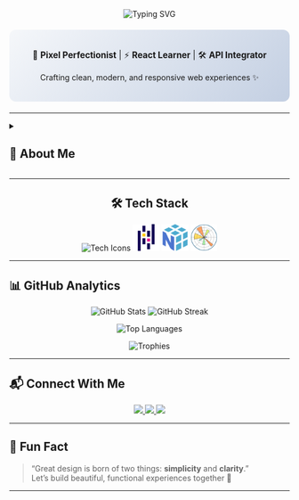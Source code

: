 <div align="center">

  <!-- Animated Typing Header -->
  <img src="https://readme-typing-svg.demolab.com?font=Fira+Code&weight=600&size=28&duration=3000&pause=500&color=38BDF8&center=true&vCenter=true&width=600&lines=Hi+%F0%9F%91%8B%2C+I'm+Rupanjan+Saha;Frontend+Developer;UI%2FUX+Enthusiast;Web+Explorer;Lifelong+Learner" alt="Typing SVG" />

  <!-- Profile Card -->
  <div style="background: linear-gradient(135deg, #f5f7fa 0%, #c3cfe2 100%); padding: 20px; border-radius: 12px; margin: 20px 0; max-width: 650px;">
    <p style="font-size: 1.1em;">🎨 <b>Pixel Perfectionist</b> | ⚡ <b>React Learner</b> | 🛠️ <b>API Integrator</b></p>
    <p>Crafting clean, modern, and responsive web experiences ✨</p>
  </div>

</div>

---

<!-- About Me -->
<details>
  <summary><h2>🌟 About Me</h2></summary>
  <div style="background: #f8f9fa; padding: 15px; border-radius: 8px; margin: 10px 0;">
    <pre>
💻 I code for fun (and sometimes for coffee ☕).
🌱 Currently growing my Python and React Native skills.
🎨 Obsessed with design systems & component libraries.
🔌 Love connecting frontends to powerful backends via APIs.
📚 Exploring Three.js animations (wish me luck 😅).
    </pre>
  </div>
</details>

---

<h2 align="center">🛠️ Tech Stack</h2>

<div align="center">
  <!-- Existing Tech Stack Icons -->
  <img src="https://skillicons.dev/icons?i=html,css,js,react,tailwind,bootstrap,sass,figma,vscode,py,c,git,github" alt="Tech Icons" />
  <!-- Pandas Logo -->
  <img src="https://raw.githubusercontent.com/devicons/devicon/master/icons/pandas/pandas-original.svg" alt="Pandas" width="48" height="48"/>
  <!-- Numpy Logo -->
  <img src="https://raw.githubusercontent.com/devicons/devicon/master/icons/numpy/numpy-original.svg" alt="Numpy" width="48" height="48"/>
  <!-- Matplotlib Logo -->
  <img src="https://raw.githubusercontent.com/devicons/devicon/master/icons/matplotlib/matplotlib-original.svg" alt="Matplotlib" width="48" height="48"/>
</div>



---

## 📊 GitHub Analytics

<p align="center">
  <img src="https://github-readme-stats.vercel.app/api?username=RupanjanSaha123&show_icons=true&theme=radical&hide_border=true&count_private=true" alt="GitHub Stats" width="48%"/>
  <img src="https://github-readme-streak-stats.herokuapp.com?user=RupanjanSaha123&theme=radical&hide_border=true" alt="GitHub Streak" width="48%"/>
</p>

<p align="center">
  <img src="https://github-readme-stats.vercel.app/api/top-langs/?username=RupanjanSaha123&layout=compact&theme=radical&hide_border=true" alt="Top Languages" width="40%"/>
</p>

<p align="center">
  <img src="https://github-profile-trophy.vercel.app/?username=RupanjanSaha123&theme=radical&margin-w=10&margin-h=10&no-frame=true&column=6" alt="Trophies" />
</p>


---

## 📬 Connect With Me  

<p align="center">
  <a href="https://github.com/RupanjanSaha123" target="_blank">
    <img src="https://img.shields.io/badge/GitHub-171717?style=for-the-badge&logo=github&logoColor=white" />
  </a>
  <a href="https://www.linkedin.com/in/rupanjan-saha/" target="_blank">
    <img src="https://img.shields.io/badge/LinkedIn-0A66C2?style=for-the-badge&logo=linkedin&logoColor=white" />
  </a>
  <a href="mailto:rupanjansaha123@gmail.com">
    <img src="https://img.shields.io/badge/Gmail-EA4335?style=for-the-badge&logo=gmail&logoColor=white" />
  </a>
</p>

---

## 🧠 Fun Fact  

> “Great design is born of two things: **simplicity** and **clarity**.”  
> Let’s build beautiful, functional experiences together 🚀

---

